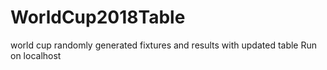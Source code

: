# WorldCup2018Table
world cup randomly generated fixtures and results with updated table
Run on localhost
